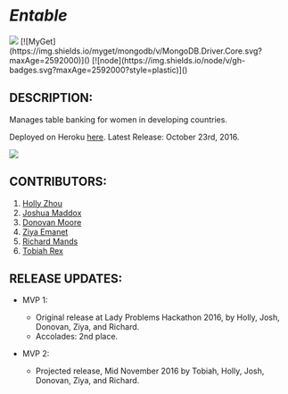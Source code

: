 # _Entable_

<img src="https://camo.githubusercontent.com/1c5c800fbdabc79cfaca8c90dd47022a5b5c7486/68747470733a2f2f696d672e736869656c64732e696f2f62616467652f636f64652532307374796c652d616972626e622d627269676874677265656e2e7376673f7374796c653d666c61742d737175617265" />
[![MyGet](https://img.shields.io/myget/mongodb/v/MongoDB.Driver.Core.svg?maxAge=2592000)]()
[![node](https://img.shields.io/node/v/gh-badges.svg?maxAge=2592000?style=plastic)]()

## DESCRIPTION:
Manages table banking for women in developing countries.

Deployed on Heroku [here](https://dry-retreat-51470.herokuapp.com/).
Latest Release: October 23rd, 2016.

<img src="http://i.imgur.com/M2VN5hg.png" />


<!-- ## Technologies:
  - Redux
  - Express
  - Mongo & Mongoose
    * Database manipulation is 100% promise based. Uses mongoose & bluebird for Promise library.
  - Node
  - Sagas
  - Material UI
  - Babel
  - ESlint (Airbnb Style Guide)
    * `"parser": "babel-eslint",
    "plugins": ["react", "es2015", "stage-2"]`
    * configured for class-properties.
  - Firebase -->

<!-- ## Setup:
  - `npm install`
  - `npm start` for development server
  - `npm build` for production server

  NOTE: I Highly recommend running npm update --save to update package json before running "npm start" or "npm build". -->

## CONTRIBUTORS:
  1. [Holly Zhou](https://github.com/marsholly)
  2. [Joshua Maddox](https://github.com/JoshuaMaddox)
  3. [Donovan Moore](https://github.com/donbobvanbirt)
  4. [Ziya Emanet](https://github.com/ziyaemanet)
  5. [Richard Mands](https://github.com/thejapanexperience)
  6. [Tobiah Rex](https://github.com/TobiahRex)

## RELEASE UPDATES:
  * MVP 1:
    - Original release at Lady Problems Hackathon 2016, by Holly, Josh, Donovan, Ziya, and Richard.
    - Accolades: 2nd place.

  * MVP 2:
    - Projected release, Mid November 2016 by Tobiah, Holly, Josh, Donovan, Ziya, and Richard.
  <!-- - October 21st-23rd:
    * (1. PLAN): Wrap up front end login & logout.
    * (2. PLAN): Begin audio recording and Bluemix TTS.
    * (3. PLAN): Save Bluemix results to Users profile in Firebase.

  - October 20th:
    * Refactored list of comps into re-usable comps. Modularized smart comps.
      - LoginCard: modified
      - RegisterCard: modified
      - TextField template: created
      - Thing.js: modified/modularized
      - editGroup: created
      - submitGroup: created

  - October 19th
    * Plugged in Login & Register Containers to respective Sagas.
    * Created Error handling for Login & Register Components, w/msgs from BE API rendering to dialogs in the FE.
    * Added "activeDevices" to BE schema, and FE store to track logged in devices.

  - October 18th, backend manual auth API fully functional.
    * Register new user.
    * Email Register Verification.
    * Login User.
    * Get profile with middleware authorization check.

  - October 16th - 17th:  UI Components completed:
    * Login
    * Register
    * Home

  - October 14th - 15th: API Saga's Completed.
    * Crud on backend using SAGAs completed. -->
